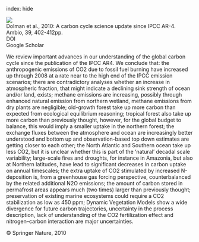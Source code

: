 index: hide

<div class="Citation">
    <div class="Citation-thumb CitationThumb-linked"  data-href="https://doi.org/10.1007/s13280-010-0083-7">
      <img src="https://static.claimspace.cloud/climate-study-static/refs/thumbs/12/Dolman_et_al_2010-thumb.png" />
    </div>

  <div class="Citation-body">
    <div class="Citation-text">Dolman et al., 2010: A carbon cycle science update since IPCC AR-4. <span class="Article-journal">Ambio, </span><span class="Article-volume">39, </span>402-412pp.</div>
    <div class="Citation-links">
      <div class="CitationLink" data-href="https://doi.org/10.1007/s13280-010-0083-7">
        <div class="CitationLink-icon CitationLink-Doi"></div>
        <div class="CitationLink-text">DOI</div>
      </div>
      <div class="CitationLink" data-href="https://scholar.google.com/scholar?q=10.1007/s13280-010-0083-7">
        <div class="CitationLink-icon CitationLink-Scholar"></div>
        <div class="CitationLink-text">Google Scholar</div>
      </div>
    </div>
  </div>
</div>

We review important advances in our understanding of the global carbon cycle since the publication of the IPCC AR4. We conclude that: the anthropogenic emissions of CO2 due to fossil fuel burning have increased up through 2008 at a rate near to the high end of the IPCC emission scenarios; there are contradictory analyses whether an increase in atmospheric fraction, that might indicate a declining sink strength of ocean and/or land, exists; methane emissions are increasing, possibly through enhanced natural emission from northern wetland, methane emissions from dry plants are negligible; old-growth forest take up more carbon than expected from ecological equilibrium reasoning; tropical forest also take up more carbon than previously thought, however, for the global budget to balance, this would imply a smaller uptake in the northern forest; the exchange fluxes between the atmosphere and ocean are increasingly better understood and bottom up and observation-based top down estimates are getting closer to each other; the North Atlantic and Southern ocean take up less CO2, but it is unclear whether this is part of the ‘natural’ decadal scale variability; large-scale fires and droughts, for instance in Amazonia, but also at Northern latitudes, have lead to significant decreases in carbon uptake on annual timescales; the extra uptake of CO2 stimulated by increased N-deposition is, from a greenhouse gas forcing perspective, counterbalanced by the related additional N2O emissions; the amount of carbon stored in permafrost areas appears much (two times) larger than previously thought; preservation of existing marine ecosystems could require a CO2 stabilization as low as 450 ppm; Dynamic Vegetation Models show a wide divergence for future carbon trajectories, uncertainty in the process description, lack of understanding of the CO2 fertilization effect and nitrogen–carbon interaction are major uncertainties.

<div class="Citation-copy">
&copy; Springer Nature, 2010
</div>